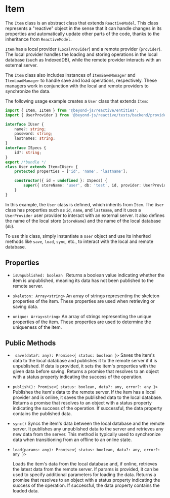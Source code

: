 # Item

The `Item` class is an abstract class that extends `ReactiveModel`. This class represents a "reactive" object in the sense that it can handle changes in its properties and automatically update other parts of the code, thanks to the inheritance from `ReactiveModel`.

`Item` has a local provider (`LocalProvider`) and a remote provider (`provider`). The local provider handles the loading and storing operations in the local database (such as IndexedDB), while the remote provider interacts with an external server.

The `Item` class also includes instances of `ItemSaveManager` and `ItemLoadManager` to handle save and load operations, respectively. These managers work in conjunction with the local and remote providers to synchronize the data.

The following usage example creates a `User` class that extends `Item`:

```ts
import { Item, IItem } from '@beyond-js/reactive/entities';
import { UserProvider } from '@beyond-js/reactive/tests/backend/provider';

interface IUser {
	name?: string;
	password: string;
	lastnames: string;
}
interface ISpecs {
	id?: string;
}
export /*bundle */
class User extends Item<IUser> {
	protected properties = ['id', 'name', 'lastname'];

	constructor({ id = undefined }: ISpecs) {
		super({ storeName: 'user', db: 'test', id, provider: UserProvider });
	}
}

```

In this example, the `User` class is defined, which inherits from `Item`. The `User` class has properties such as `id`, `name`, and `lastname`, and it uses a `UserProvider` user provider to interact with an external server. It also defines the name of the local store (`storeName`) and the name of the local database (`db`).

To use this class, simply instantiate a `User` object and use its inherited methods like `save`, `load`, `sync`, etc., to interact with the local and remote database.


## Properties
- `isUnpublished: boolean `
Returns a boolean value indicating whether the item is unpublished, meaning its data has not been published to the remote server.
- `skeleton: Array<string>`
 An array of strings representing the skeleton properties of the item. These properties are used when retrieving or saving data.

- `unique: Array<string>`
 An array of strings representing the unique properties of the item. These properties are used to determine the uniqueness of the item.

## Public Methods
- ` save(data?: any): Promise<{ status: boolean }>`
 Saves the item's data to the local database and publishes it to the remote server if it is unpublished. If data is provided, it sets the item's properties with the given data before saving. Returns a promise that resolves to an object with a status property indicating the success of the operation.

- `publish(): Promise<{ status: boolean, data?: any, error?: any }>`  
	Publishes the item's data to the remote server. If the item has a local provider and is online, it saves the published data to the local database. Returns a promise that resolves to an object with a status property indicating the success of the operation. If successful, the data property contains the published data.

- `sync()`
	Syncs the item's data between the local database and the remote server. It publishes any unpublished data to the server and retrieves any new data from the server. This method is typically used to synchronize data when transitioning from an offline to an online state.

- `load(params: any): Promise<{ status: boolean, data?: any, error?: any }>`
	
	Loads the item's data from the local database and, if online, retrieves the latest data from the remote server. If params is provided, it can be used to specify additional parameters for loading the data. Returns a promise that resolves to an object with a status property indicating the success of the operation. If successful, the data property contains the loaded data.


